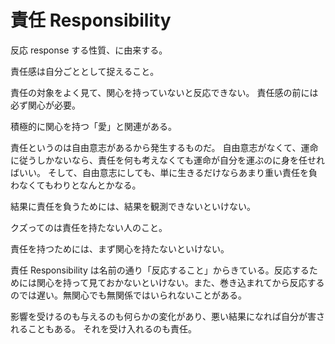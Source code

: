 # 責任 Responsibility

反応 response する性質、に由来する。

責任感は自分ごととして捉えること。

責任の対象をよく見て、関心を持っていないと反応できない。
責任感の前には必ず関心が必要。

積極的に関心を持つ「愛」と関連がある。

責任というのは自由意志があるから発生するものだ。
自由意志がなくて、運命に従うしかないなら、責任を何も考えなくても運命が自分を運ぶのに身を任せればいい。
そして、自由意志にしても、単に生きるだけならあまり重い責任を負わなくてもわりとなんとかなる。

結果に責任を負うためには、結果を観測できないといけない。

クズってのは責任を持たない人のこと。

責任を持つためには、まず関心を持たないといけない。

責任 Responsibility は名前の通り「反応すること」からきている。反応するためには関心を持って見ておかないといけない。また、巻き込まれてから反応するのでは遅い。無関心でも無関係ではいられないことがある。

影響を受けるのも与えるのも何らかの変化があり、悪い結果になれば自分が害されることもある。
それを受け入れるのも責任。

